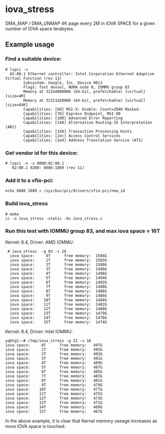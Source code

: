 # iova_stress
DMA_MAP / DMA_UNMAP 4K page every 2M in IOVA SPACE for a given number of IOVA space terabytes.

## Example usage
### Find a suitable device:
```
# lspci -v
  02:00.1 Ethernet controller: Intel Corporation Ethernet Adaptive Virtual Function (rev 11)
        Subsystem: Google, Inc. Device 00c3
        Flags: fast devsel, NUMA node 0, IOMMU group 83
        Memory at 3224d000000 (64-bit, prefetchable) [virtual] [size=4M]
        Memory at 32311d20000 (64-bit, prefetchable) [virtual] [size=64K]
        Capabilities: [b0] MSI-X: Enable- Count=2048 Masked-
        Capabilities: [70] Express Endpoint, MSI 00
        Capabilities: [100] Advanced Error Reporting
        Capabilities: [148] Alternative Routing-ID Interpretation (ARI)
        Capabilities: [158] Transaction Processing Hints
        Capabilities: [2ec] Access Control Services
        Capabilities: [1e4] Address Translation Service (ATS)
```
 
### Get vendor id for this device:
```
# lspci -n -s 0000:02:00.1
   02:00.1 0200: 8086:1889 (rev 11)
```
 
### Add it to a vfio-pci:
```
echo 8086 1889 > /sys/bus/pci/drivers/vfio-pci/new_id
```

### Build iova_stress
```
# make
cc -o iova_stress -static -Os iova_stress.c
```

 ### Run this test with IOMMU group 83, and max iova space = 16T

Kernel: 6.4, Driver: AMD IOMMU:
```
 # iova_stress  -g 83 -s 16
  iova space:     0T      free memory:  1504G
  iova space:     1T      free memory:  1503G
  iova space:     2T      free memory:  1500G
  iova space:     3T      free memory:  1498G
  iova space:     4T      free memory:  1496G
  iova space:     5T      free memory:  1494G
  iova space:     6T      free memory:  1492G
  iova space:     7T      free memory:  1490G
  iova space:     8T      free memory:  1488G
  iova space:     9T      free memory:  1486G
  iova space:    10T      free memory:  1484G
  iova space:    11T      free memory:  1482G
  iova space:    12T      free memory:  1480G
  iova space:    13T      free memory:  1479G
  iova space:    14T      free memory:  1476G
  iova space:    15T      free memory:  1474G
```

Kernel: 6.4, Driver: Intel IOMMU:
```
yqbtg1:~# /tmp/iova_stress -g 22 -s 16
iova space:     0T      free memory:   497G
iova space:     1T      free memory:   495G
iova space:     2T      free memory:   493G
iova space:     3T      free memory:   491G
iova space:     4T      free memory:   489G
iova space:     5T      free memory:   487G
iova space:     6T      free memory:   485G
iova space:     7T      free memory:   483G
iova space:     8T      free memory:   481G
iova space:     9T      free memory:   479G
iova space:    10T      free memory:   477G
iova space:    11T      free memory:   475G
iova space:    12T      free memory:   473G
iova space:    13T      free memory:   471G
iova space:    14T      free memory:   469G
iova space:    15T      free memory:   467G
```
In the above example, it is clear that Kernel memory useage increases as more IOVA space is touched.
